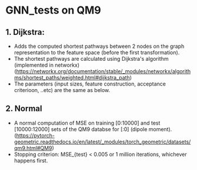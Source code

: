 # GNN_tests on QM9

## 1. Dijkstra:

- Adds the computed shortest pathways between 2 nodes on the <current> graph representation to the feature space (before the first transformation).
- The shortest pathways are calculated using Dijkstra's algorithm (implemented in networkx)
  (https://networkx.org/documentation/stable/_modules/networkx/algorithms/shortest_paths/weighted.html#dijkstra_path)
- The parameters (input sizes, feature construction, acceptance criterioon, ..etc) are the same as below.

## 2. Normal

- A normal computation of MSE on training [0:10000] and test [10000:12000] sets of the QM9 databse for [:0] (dipole moment).
  (https://pytorch-geometric.readthedocs.io/en/latest/_modules/torch_geometric/datasets/qm9.html#QM9)
- Stopping criterion: MSE_{test} < 0.005 or 1 million iterations, whichever happens first. 
